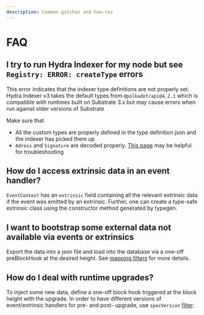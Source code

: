 ```yaml
---
description: Common gotchas and how-tos
---
```


# FAQ

## I try to run Hydra Indexer for my node but see `Registry: ERROR: createType`  errors

This error indicates that the indexer type definitions are not properly set. Hydra Indexer v3 takes the default types from `@polkadot/api@4.2.1` which is compatible with runtimes built on Substrate 3.x but may cause errors when run against older versions of Substrate

Make sure that

* All the custom types are properly defined in the type definition json and the indexer has picked them up
* `Adress` and `Signature` are decoded properly. [This page](https://polkadot.js.org/docs/api/FAQ/#i-cannot-send-transactions-sending-yields-decoding-failures) may be helpful for troubleshooting

## How do I access extrinsic data in an event handler?

`EventContext` has an `extrinsic` field containing all the relevant extrinsic data if the event was emitted by an extrinsic. Further, one can create a type-safe extrinsic class using the constructor method generated by typegen.

## I want to bootstrap some external data not available via events or extrinsics

Export the data into a json file and load into the database via a one-off preBlockHook at the desired height. See [mapping filters](docs/mappings/mapping-filters.md) for more details.

## How do I deal with runtime upgrades?

To inject some new data, define a one-off block hook triggered at the block height with the upgrade. In order to have different versions of event/extrinsic handlers for pre- and post- upgrade, use `specVersion` [filter](docs/mappings/mapping-filters.md#mapping-filter).
